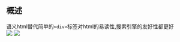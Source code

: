 ## 概述
语义html替代简单的`<div>`标签对html的易读性,搜索引擎的友好性都更好  
![](https://cdn.liushiming.cn/img/20200130195801.png)
![](https://cdn.liushiming.cn/img/20200130195821.png)
